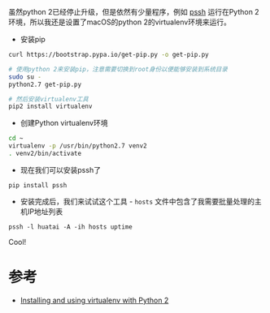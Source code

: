虽然python 2已经停止升级，但是依然有少量程序，例如 [pssh](../../shell/utilities/pssh) 运行在Python 2环境，所以我还是设置了macOS的python 2的virtualenv环境来运行。

* 安装pip

```bash
curl https://bootstrap.pypa.io/get-pip.py -o get-pip.py

# 使用python 2来安装pip，注意需要切换到root身份以便能够安装到系统目录
sudo su -
python2.7 get-pip.py

# 然后安装virtualenv工具
pip2 install virtualenv
```

* 创建Python virtualenv环境

```bash
cd ~
virtualenv -p /usr/bin/python2.7 venv2
. venv2/bin/activate
```

* 现在我们可以安装pssh了

```
pip install pssh
```

* 安装完成后，我们来试试这个工具 - `hosts` 文件中包含了我需要批量处理的主机IP地址列表

```
pssh -l huatai -A -ih hosts uptime
```

Cool!

# 参考

- [Installing and using virtualenv with Python 2](https://help.dreamhost.com/hc/en-us/articles/215489338-Installing-and-using-virtualenv-with-Python-2)